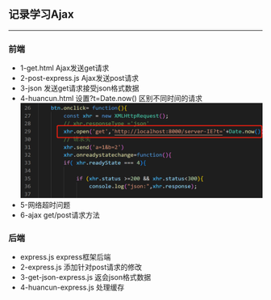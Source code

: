 
## 记录学习Ajax
---
### 前端
- 1-get.html  Ajax发送get请求
- 2-post-express.js Ajax发送post请求
- 3-json 发送get请求接受json格式数据
- 4-huancun.html 设置?t=Date.now() 区别不同时间的请求
  ![avatar](images\微信截图_20230212140000.png)
- 5-网络超时问题
- 6-ajax get/post请求方法
### 后端
- express.js express框架后端
- 2-express.js 添加针对post请求的修改
- 3-get-json-express.js 返会json格式数据
- 4-huancun-express.js 处理缓存